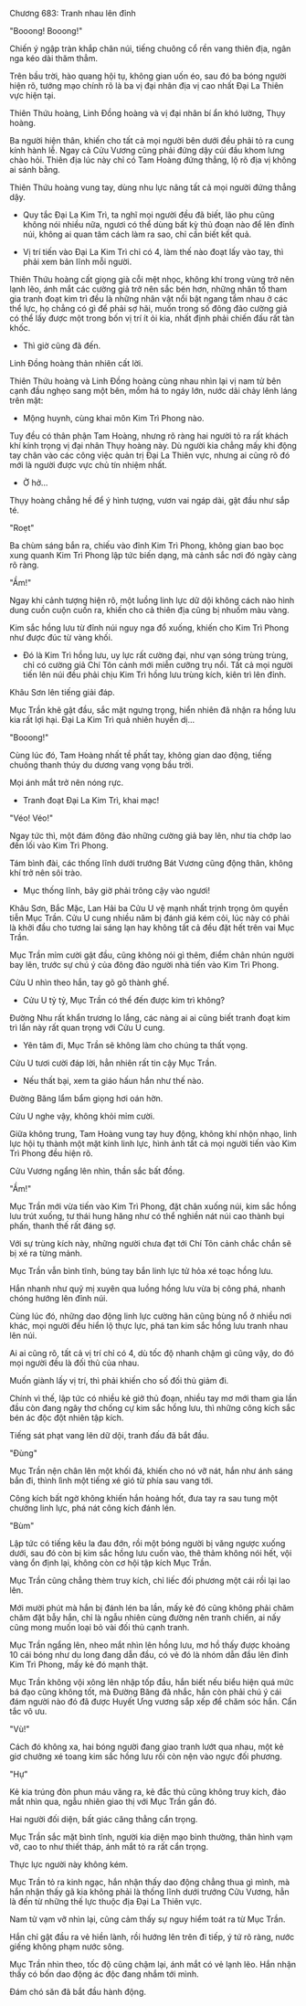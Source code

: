 




Chương 683: Tranh nhau lên đỉnh


"Booong! Booong!"

Chiến ý ngập tràn khắp chân núi, tiếng chuông cổ rền vang thiên địa, ngân nga kéo dài thăm thẳm.

Trên bầu trời, hào quang hội tụ, không gian uốn éo, sau đó ba bóng người hiện rõ, tướng mạo chính rõ là ba vị đại nhân địa vị cao nhất Đại La Thiên vực hiện tại.

Thiên Thứu hoàng, Linh Đồng hoàng và vị đại nhân bí ẩn khó lường, Thụy hoàng.

Ba người hiện thân, khiến cho tất cả mọi người bên dưới đều phải tỏ ra cung kính hành lễ. Ngay cả Cửu Vương cũng phải đứng dậy cúi đầu khom lưng chào hỏi. Thiên địa lúc này chỉ có Tam Hoàng đứng thẳng, lộ rõ địa vị không ai sánh bằng.

Thiên Thứu hoàng vung tay, dùng nhu lực nâng tất cả mọi người đứng thẳng dậy.

- Quy tắc Đại La Kim Trì, ta nghĩ mọi người đều đã biết, lão phu cũng không nói nhiều nữa, ngươi có thể dùng bất kỳ thủ đoạn nào để lên đỉnh núi, không ai quan tâm cách làm ra sao, chỉ cần biết kết quả.

- Vị trí tiến vào Đại La Kim Trì chỉ có 4, làm thế nào đoạt lấy vào tay, thì phải xem bản lĩnh mỗi người.

Thiên Thứu hoàng cất giọng già cỗi mệt nhọc, không khí trong vùng trở nên lạnh lẽo, ánh mắt các cường giả trở nên sắc bén hơn, những nhân tố tham gia tranh đoạt kim trì đều là những nhân vật nổi bật ngang tầm nhau ở các thể lực, họ chẳng có gì để phải sợ hãi, muốn trong số đông đảo cường giả có thể lấy được một trong bốn vị trí ít ỏi kia, nhất định phải chiến đấu rất tàn khốc.

- Thì giờ cũng đã đến.

Linh Đồng hoàng thản nhiên cất lời.

Thiên Thứu hoàng và Linh Đồng hoàng cùng nhau nhìn lại vị nam tử bên cạnh đầu nghẹo sang một bên, mồm há to ngáy lớn, nước dãi chảy lênh láng trên mặt:

- Mộng huynh, cùng khai môn Kim Trì Phong nào.

Tuy đều có thân phận Tam Hoàng, nhưng rõ ràng hai người tỏ ra rất khách khí kính trọng vị đại nhân Thụy hoàng này. Dù người kia chẳng mấy khi động tay chân vào các công việc quản trị Đại La Thiên vực, nhưng ai cũng rõ đó mới là người được vực chủ tín nhiệm nhất.

- Ờ hở...

Thụy hoàng chẳng hề để ý hình tượng, vươn vai ngáp dài, gật đầu như sắp té.

"Roẹt"

Ba chùm sáng bắn ra, chiếu vào đỉnh Kim Trì Phong, không gian bao bọc xung quanh Kim Trì Phong lập tức biến dạng, mà cảnh sắc nơi đó ngày càng rõ ràng.

"Ầm!"

Ngay khi cảnh tượng hiện rõ, một luồng linh lực dữ dội không cách nào hình dung cuồn cuộn cuốn ra, khiến cho cả thiên địa cũng bị nhuốm màu vàng.

Kim sắc hồng lưu từ đỉnh núi nguy nga đổ xuống, khiến cho Kim Trì Phong như được đúc từ vàng khối.

- Đó là Kim Trì hồng lưu, uy lực rất cường đại, như vạn sóng trùng trùng, chỉ có cường giả Chí Tôn cảnh mới miễn cưỡng trụ nổi. Tất cả mọi người tiến lên núi đều phải chịu Kim Trì hồng lưu trùng kích, kiên trì lên đỉnh.

Khâu Sơn lên tiếng giải đáp.

Mục Trần khẽ gật đầu, sắc mặt ngưng trọng, hiển nhiên đã nhận ra hồng lưu kia rất lợi hại. Đại La Kim Trì quả nhiên huyền dị...

"Booong!"

Cùng lúc đó, Tam Hoàng nhất tề phất tay, không gian dao động, tiếng chuông thanh thúy du dương vang vọng bầu trời.

Mọi ánh mắt trở nên nóng rực.

- Tranh đoạt Đại La Kim Trì, khai mạc!

"Véo! Véo!"

Ngay tức thì, một đám đông đảo những cường giả bay lên, như tia chớp lao đến lối vào Kim Trì Phong.

Tám bình đài, các thống lĩnh dưới trướng Bát Vương cũng động thân, không khí trở nên sôi trào.

- Mục thống lĩnh, bây giờ phải trông cậy vào ngươi!

Khâu Sơn, Bắc Mặc, Lan Hải ba Cửu U vệ mạnh nhất trịnh trọng ôm quyền tiễn Mục Trần. Cửu U cung nhiều năm bị đánh giá kém cỏi, lúc này có phải là khởi đầu cho tương lai sáng lạn hay không tất cả đều đặt hết trên vai Mục Trần.

Mục Trần mỉm cười gật đầu, cũng không nói gì thêm, điểm chân nhún người bay lên, trước sự chú ý của đông đảo người nhà tiến vào Kim Trì Phong.

Cửu U nhìn theo hắn, tay gõ gõ thành ghế.

- Cửu U tỷ tỷ, Mục Trần có thể đến được kim trì không?

Đường Nhu rất khẩn trương lo lắng, các nàng ai ai cũng biết tranh đoạt kim trì lần này rất quan trọng với Cửu U cung.

- Yên tâm đi, Mục Trần sẽ không làm cho chúng ta thất vọng.

Cửu U tươi cười đáp lời, hẳn nhiên rất tin cậy Mục Trần.

- Nếu thất bại, xem ta giáo hấun hắn như thế nào.

Đường Băng lẩm bẩm giọng hơi oán hờn.

Cửu U nghe vậy, không khỏi mỉm cười.

Giữa không trung, Tam Hoàng vung tay huy động, không khí nhộn nhạo, linh lực hội tụ thành một mặt kính linh lực, hình ảnh tất cả mọi người tiến vào Kim Trì Phong đều hiện rõ.

Cửu Vương ngẩng lên nhìn, thần sắc bất đồng.

"Ầm!"

Mục Trần mới vừa tiến vào Kim Trì Phong, đặt chân xuống núi, kim sắc hồng lưu trút xuống, tư thái hung hăng như có thể nghiền nát núi cao thành bụi phấn, thanh thế rất đáng sợ.

Với sự trùng kích này, những người chưa đạt tới Chí Tôn cảnh chắc chắn sẽ bị xé ra từng mảnh.

Mục Trần vẫn bình tĩnh, búng tay bắn linh lực tử hỏa xé toạc hồng lưu.

Hắn nhanh như quỷ mị xuyên qua luồng hồng lưu vừa bị công phá, nhanh chóng hướng lên đỉnh núi.

Cùng lúc đó, những dao động linh lực cường hãn cũng bùng nổ ở nhiều nơi khác, mọi người đều hiển lộ thực lực, phá tan kim sắc hồng lưu tranh nhau lên núi.

Ai ai cũng rõ, tất cả vị trí chỉ có 4, dù tốc độ nhanh chậm gì cũng vậy, do đó mọi người đều là đối thủ của nhau.

Muốn giành lấy vị trí, thì phải khiến cho số đối thủ giảm đi.

Chính vì thế, lập tức có nhiều kẻ giở thủ đoạn, nhiều tay mơ mới tham gia lần đầu còn đang ngây thơ chống cự kim sắc hồng lưu, thì những công kích sắc bén ác độc đột nhiên tập kích.

Tiếng sát phạt vang lên dữ dội, tranh đấu đã bắt đầu.

"Đùng"

Mục Trần nện chân lên một khối đá, khiến cho nó vỡ nát, hắn như ánh sáng bắn đi, thình lình một tiếng xé gió từ phía sau vang tới.

Công kích bất ngờ không khiến hắn hoảng hốt, đưa tay ra sau tung một chưởng linh lực, phá nát công kích đánh lén.

"Bùm"

Lập tức có tiếng kêu la đau đớn, rồi một bóng người bị văng ngược xuống dưới, sau đó còn bị kim sắc hồng lưu cuốn vào, thê thảm không nói hết, vội vàng ổn định lại, không còn cơ hội tập kích Mục Trần.

Mục Trần cũng chẳng thèm truy kích, chỉ liếc đối phương một cái rồi lại lao lên.

Mới mười phút mà hắn bị đánh lén ba lần, mấy kẻ đó cũng không phải chăm chăm đặt bẫy hắn, chỉ là ngẫu nhiên cùng đường nên tranh chiến, ai nấy cũng mong muốn loại bỏ vài đối thủ cạnh tranh.

Mục Trần ngẩng lên, nheo mắt nhìn lên hồng lưu, mơ hồ thấy được khoảng 10 cái bóng như du long đang dẫn đầu, có vẻ đó là nhóm dẫn đầu lên đỉnh Kim Trì Phong, mấy kẻ đó mạnh thật.

Mục Trần không vội xông lên nhập tốp đầu, hắn biết nếu biểu hiện quá mức bá đạo cũng không tốt, mà Đường Băng đã nhắc, hắn còn phải chú ý cái đám người nào đó đã được Huyết Ưng vương sắp xếp để chăm sóc hắn. Cẩn tắc vô ưu.

"Vù!"

Cách đó không xa, hai bóng người đang giao tranh lướt qua nhau, một kẻ giơ chưởng xé toang kim sắc hồng lưu rồi còn nện vào ngực đối phương.

"Hự"

Kẻ kia trúng đòn phun máu văng ra, kẻ đắc thủ cũng không truy kích, đảo mắt nhìn qua, ngẫu nhiên giao thị với Mục Trần gần đó.

Hai người đối diện, bất giác căng thẳng cẩn trọng.

Mục Trần sắc mặt bình tĩnh, người kia diện mạo bình thường, thân hình vạm vỡ, cao to như thiết tháp, ánh mắt tỏ ra rất cẩn trọng.

Thực lực người này không kém.

Mục Trần tỏ ra kinh ngạc, hắn nhận thấy dao động chẳng thua gì mình, mà hắn nhận thấy gã kia không phải là thống lĩnh dưới trướng Cửu Vương, hẳn là đến từ những thế lực thuộc địa Đại La Thiên vực.

Nam tử vạm vỡ nhìn lại, cũng cảm thấy sự nguy hiểm toát ra từ Mục Trần.

Hắn chỉ gật đầu ra vẻ hiền lành, rồi hướng lên trên đi tiếp, ý tứ rõ ràng, nước giếng không phạm nước sông.

Mục Trần nhìn theo, tốc độ cũng chậm lại, ánh mắt có vẻ lạnh lẽo. Hắn nhận thấy có bốn dao động ác độc đang nhắm tới mình.

Đám chó săn đã bắt đầu hành động.




